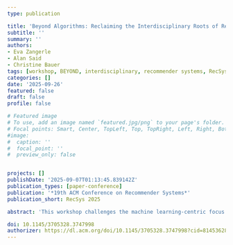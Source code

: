 ```yaml
---
type: publication

title: 'Beyond Algorithms: Reclaiming the Interdisciplinary Roots of Recommender Systems (BEYOND 2025)'
subtitle: ''
summary: ''
authors:
- Eva Zangerle
- Alan Said
- Christine Bauer
tags: [workshop, BEYOND, interdisciplinary, recommender systems, RecSys, personalized systems, non-algorithmic dimensions]
categories: []
date: '2025-09-26' 
featured: false
draft: false
profile: false

# Featured image
# To use, add an image named `featured.jpg/png` to your page's folder.
# Focal points: Smart, Center, TopLeft, Top, TopRight, Left, Right, BottomLeft, Bottom, BottomRight.
#image:
#  caption: ''
#  focal_point: ''
#  preview_only: false


projects: []
publishDate: '2025-09-07T01:13:45.839142Z'
publication_types: [paper-conference]
publication: '*19th ACM Conference on Recommender Systems*'
publication_short: RecSys 2025

abstract: 'This workshop challenges the machine learning-centric focus of modern recommender systems research by reconnecting the field with its interdisciplinary origins and exploring the non-algorithmic dimensions that are crucial to effective recommendation. It fosters a space for reflective, critical, and creative discussions on recommender systems that embrace human values, user experiences, and societal impact. The workshop emphasizes methodological diversity and invites contributions from psychology, human-computer interaction, ethics, design, and other disciplines.'

doi: 10.1145/3705328.3747998
authorizer: https://dl.acm.org/doi/10.1145/3705328.3747998?cid=81453628934
---
```

